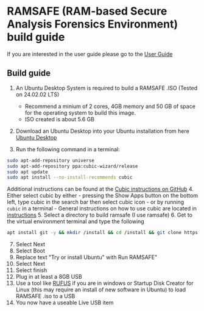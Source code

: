 # RAMSAFE (RAM-based Secure Analysis Forensics Environment) build guide

If you are interested in the user guide please go to the [User Guide](user_guide.md)

## Build guide

1. An Ubuntu Desktop System is required to build a RAMSAFE .ISO (Tested on 24.02.02 LTS)
    - Recommend a minium of  2 cores, 4GB memory and 50 GB of space for the operating system to build this image.
    - ISO created is about 5.6 GB

2. Download an Ubuntu Desktop into your Ubuntu installation from here [Ubuntu Desktop](https://ubuntu.com/download/desktop)

3. Run the following command in a terminal:

```bash
sudo apt-add-repository universe
sudo apt-add-repository ppa:cubic-wizard/release
sudo apt update
sudo apt install --no-install-recommends cubic
```

Additional instructions can be found at the [Cubic instructions on GitHub](https://github.com/PJ-Singh-001/Cubic)
4. Either select cubic by either
    - pressing the Show Apps button on the bottom left, type cubic in the search bar then select cubic icon
    - or by running `cubic` in a terminal
    - General instructions on how to use cubic are located in [instructions](https://github.com/PJ-Singh-001/Cubic)
5. Select a directory to build ramsafe (I use ramsafe)
6. Get to the virtual environment terminal and type the following

  ```bash
  apt install git -y && mkdir /install && cd /install && git clone https://github.com/SteveBattista/RAMSAFE.git && cd RAMSAFE/bin && ./install_script.sh
  ```

7. Select Next
8. Select Boot
9. Replace text "Try or install Ubuntu" with Run RAMSAFE"
10. Select Next
11. Select finish
12. Plug in at least a 8GB USB
13. Use a tool like [RUFUS](https://rufus.ie/en/) if you are in windows or Startup Disk Creator for Linux (this may require an install of new software in Ubuntu) to load RAMSAFE .iso to a USB
14. You now have a useable Live USB item


